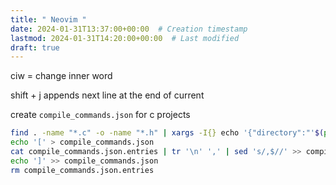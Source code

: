 ```yaml
---
title: " Neovim "
date: 2024-01-31T13:37:00+00:00  # Creation timestamp
lastmod: 2024-01-31T14:20:00+00:00  # Last modified
draft: true
---
```



ciw = change inner word

shift + j appends next line at the end of current

create `compile_commands.json` for c projects
```bash
find . -name "*.c" -o -name "*.h" | xargs -I{} echo '{"directory":"'$(pwd)'","file":"'$(pwd)'/{}","command":"clang -I'$(pwd)'/unix -c {}"}' > compile_commands.json.entries
echo '[' > compile_commands.json
cat compile_commands.json.entries | tr '\n' ',' | sed 's/,$//' >> compile_commands.json
echo ']' >> compile_commands.json
rm compile_commands.json.entries
```
